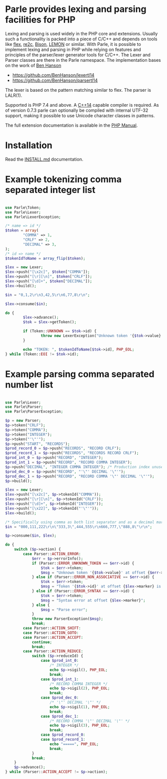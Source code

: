 
Parle provides lexing and parsing facilities for PHP
=============================================
Lexing and parsing is used widely in the PHP core and extensions. Usually such a functionality is packed into a piece of C/C++ and depends on tools like [flex](http://flex.sourceforge.net/), [re2c](http://re2c.org/), [Bison](http://www.gnu.org/software/bison/), [LEMON](http://www.hwaci.com/sw/lemon/) or similar. With Parle, it is possible to implement lexing and parsing in PHP while relying on features and principles of the parser/lexer generator tools for C/C++. The Lexer and Parser classes are there in the Parle namespace.
The implementation bases on the work of [Ben Hanson](http://www.benhanson.net/)

- https://github.com/BenHanson/lexertl14
- https://github.com/BenHanson/parsertl14

The lexer is based on the pattern matching similar to flex. The parser is LALR(1).

Supported is PHP 7.4 and above. A [C++14](http://en.cppreference.com/w/cpp/compiler_support) capable compiler is required. As of version 0.7.3 parle can optionally be compiled with internal UTF-32 support, making it possible to use Unicode character classes in patterns.

The full extension documentation is available in the [PHP Manual](http://php.net/parle).

Installation
============

Read the [INSTALL.md](./INSTALL.md) documentation.


Example tokenizing comma separated integer list
============================================
```php

use Parle\Token;
use Parle\Lexer;
use Parle\LexerException;

/* name => id */
$token = array(
        "COMMA" => 1,
        "CRLF" => 2,
        "DECIMAL" => 3,
);
/* id => name */
$tokenIdToName = array_flip($token);

$lex = new Lexer;
$lex->push("[\x2c]", $token["COMMA"]);
$lex->push("[\r][\n]", $token["CRLF"]);
$lex->push("[\d]+", $token["DECIMAL"]);
$lex->build();

$in = "0,1,2\r\n3,42,5\r\n6,77,8\r\n";

$lex->consume($in);

do {
        $lex->advance();
        $tok = $lex->getToken();

        if (Token::UNKNOWN == $tok->id) {
                throw new LexerException("Unknown token '{$tok->value}' at offset {$lex->marker}.");
        }

        echo "TOKEN: ", $tokenIdToName[$tok->id], PHP_EOL;
} while (Token::EOI != $tok->id);

```


Example parsing comma separated number list
===========================
```php

use Parle\Lexer;
use Parle\Parser;
use Parle\ParserException;

$p = new Parser;
$p->token("CRLF");
$p->token("COMMA");
$p->token("INTEGER");
$p->token("'\"'");
$p->push("START", "RECORDS");
$prod_record_0 = $p->push("RECORDS", "RECORD CRLF");
$prod_record_1 = $p->push("RECORDS", "RECORDS RECORD CRLF");
$prod_int_0 = $p->push("RECORD", "INTEGER");
$prod_int_1 = $p->push("RECORD", "RECORD COMMA INTEGER");
$p->push("DECIMAL", "INTEGER COMMA INTEGER"); /* Production index unused. */
$prod_dec_0 = $p->push("RECORD", "'\"' DECIMAL '\"'");
$prod_dec_1 = $p->push("RECORD", "RECORD COMMA '\"' DECIMAL '\"'");
$p->build();

$lex = new Lexer;
$lex->push("[\x2c]", $p->tokenId("COMMA"));
$lex->push("[\r][\n]", $p->tokenId("CRLF"));
$lex->push("[\d]+", $p->tokenId("INTEGER"));
$lex->push("[\x22]", $p->tokenId("'\"'"));
$lex->build();

/* Specifically using comma as both list separator and as a decimal mark. */
$in = "000,111,222\r\n\"333,3\",444,555\r\n666,777,\"888,8\"\r\n";

$p->consume($in, $lex);

do {
	switch ($p->action) {
		case Parser::ACTION_ERROR:
			$err = $p->errorInfo();
			if (Parser::ERROR_UNKNOWN_TOKEN == $err->id) {
				$tok = $err->token;
				$msg = "Unknown token '{$tok->value}' at offset {$err->position}";
			} else if (Parser::ERROR_NON_ASSOCIATIVE == $err->id) {
				$tok = $err->token;
				$msg = "Token '{$tok->id}' at offset {$lex->marker} is not associative";
			} else if (Parser::ERROR_SYNTAX == $err->id) {
				$tok = $err->token;
				$msg = "Syntax error at offset {$lex->marker}";
			} else {
				$msg = "Parse error";
			}
			throw new ParserException($msg);
			break;
		case Parser::ACTION_SHIFT:
		case Parser::ACTION_GOTO:
		case Parser::ACTION_ACCEPT:
			continue;
			break;
		case Parser::ACTION_REDUCE:
			switch ($p->reduceId) {
				case $prod_int_0:
					/* INTEGER */
					echo $p->sigil(), PHP_EOL;
					break;
				case $prod_int_1:
					/* RECORD COMMA INTEGER */
					echo $p->sigil(2), PHP_EOL;
					break;
				case $prod_dec_0:
					/* '\"' DECIMAL '\"' */
					echo $p->sigil(1), PHP_EOL;
					break;
				case $prod_dec_1:
					/* RECORD COMMA '\"' DECIMAL '\"' */
					echo $p->sigil(3), PHP_EOL;
					break;
				case $prod_record_0:
				case $prod_record_1:
					echo "=====", PHP_EOL;
					break;
			}
			break;
	}
	$p->advance();
} while (Parser::ACTION_ACCEPT != $p->action);

```

